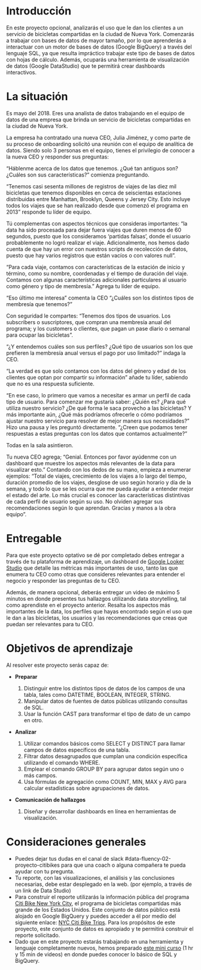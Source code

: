 ﻿# Introducción

En este proyecto opcional, analizarás el uso que le dan los clientes a un servicio de bicicletas compartidas en la ciudad de Nueva York. Comenzarás a trabajar con bases de datos de mayor tamaño, por lo que aprenderás a interactuar con un motor de bases de datos (Google BigQuery) a través del lenguaje SQL, ya que resulta impráctico trabajar este tipo de bases de datos con hojas de cálculo. Además, ocuparás una herramienta de visualización de datos (Google DataStudio) que te permitirá crear dashboards interactivos.

# La situación

Es mayo del 2018. Eres una analista de datos trabajando en el equipo de datos de una empresa que brinda un servicio de bicicletas compartidas en la ciudad de Nueva York.

La empresa ha contratado una nueva CEO, Julia Jiménez, y como parte de su proceso de onboarding solicitó una reunión con el equipo de analítica de datos. Siendo solo 3 personas en el equipo, tienes el privilegio de conocer a la nueva CEO y responder sus preguntas:

“Háblenme acerca de los datos que tenemos. ¿Qué tan antiguos son? ¿Cuáles son sus características?” comienza preguntando.

“Tenemos casi sesenta millones de registros de viajes de las diez mil bicicletas que tenemos disponibles en cerca de seiscientas estaciones distribuidas entre Manhattan, Brooklyn, Queens y Jersey City. Esto incluye todos los viajes que se han realizado desde que comenzó el programa en 2013” responde tu líder de equipo.

Tú complementas con aspectos técnicos que consideras importantes: “la data ha sido procesada para dejar fuera viajes que duren menos de 60 segundos, puesto que los consideramos ‘partidas falsas’, donde el usuario probablemente no logró realizar el viaje. Adicionalmente, nos hemos dado cuenta de que hay un error con nuestros scripts de recolección de datos, puesto que hay varios registros que están vacíos o con valores null”.

“Para cada viaje, contamos con características de la estación de inicio y término, como su nombre, coordenadas y el tiempo de duración del viaje. Contamos con algunas características adicionales particulares al usuario como género y tipo de membresía.” Agrega tu líder de equipo.

“Eso último me interesa” comenta la CEO “¿Cuáles son los distintos tipos de membresía que tenemos?”

Con seguridad le compartes: “Tenemos dos tipos de usuarios. Los subscribers o suscriptores, que compran una membresía anual del programa; y los customers o clientes, que pagan un pase diario o semanal para ocupar las bicicletas”.

“¿Y entendemos cuáles son sus perfiles? ¿Qué tipo de usuarios son los que prefieren la membresía anual versus el pago por uso limitado?” indaga la CEO.

“La verdad es que solo contamos con los datos del género y edad de los clientes que optan por compartir su información” añade tu líder, sabiendo que no es una respuesta suficiente.

“En ese caso, lo primero que vamos a necesitar es armar un perfil de cada tipo de usuario. Para comenzar me gustaría saber: ¿Quién es? ¿Para qué utiliza nuestro servicio? ¿De qué forma le saca provecho a las bicicletas? Y más importante aún, ¿Qué más podríamos ofrecerle o cómo podríamos ajustar nuestro servicio para resolver de mejor manera sus necesidades?” Hizo una pausa y les preguntó directamente. “¿Creen que podamos tener respuestas a estas preguntas con los datos que contamos actualmente?”

Todas en la sala asintieron.

Tu nueva CEO agrega; “Genial. Entonces por favor ayúdenme con un dashboard que muestre los aspectos más relevantes de la data para visualizar esto.” Contando con los dedos de su mano, empieza a enumerar ejemplos: “Total de viajes, crecimiento de los viajes a lo largo del tiempo, duración promedio de los viajes, desglose de uso según horario y día de la semana, y todo lo que se les ocurra que me pueda ayudar a entender mejor el estado del arte. Lo más crucial es conocer las características distintivas de cada perfil de usuario según su uso. No olviden agregar sus recomendaciones según lo que aprendan. Gracias y manos a la obra equipo”.

# Entregable

Para que este proyecto optativo se dé por completado debes entregar a través de tu plataforma de aprendizaje, un dashboard de [Google Looker Studio](https://www.google.com/url?q=https://support.google.com/datastudio/answer/6283323?hl%3Den&sa=D&source=editors&ust=1671544629053894&usg=AOvVaw15zJDyFRvgwoWJvePX6P9A)  que detalle las métricas más importantes de uso, tanto las que enumera tu CEO como otras que consideres relevantes para entender el negocio y responder las preguntas de tu CEO.

Además, de manera opcional, deberás entregar un video de máximo 5 minutos en donde presentes tus hallazgos utilizando data storytelling, tal como aprendiste en el proyecto anterior. Resalta los aspectos más importantes de la data, los perfiles que hayas encontrado según el uso que le dan a las bicicletas, los usuarios y las recomendaciones que creas que puedan ser relevantes para tu CEO.

# Objetivos de aprendizaje

Al resolver este proyecto serás capaz de:

- **Preparar**

    1. Distinguir entre los distintos tipos de datos de los campos de una tabla, tales como DATETIME, BOOLEAN, INTEGER, STRING.
    2. Manipular datos de fuentes de datos públicas utilizando consultas de SQL.
    3. Usar la función CAST para transformar el tipo de dato de un campo en otro.

- **Analizar**

    1. Utilizar comandos básicos como SELECT y DISTINCT para llamar campos de datos específicos de una tabla.
    2. Filtrar datos desagrupados que cumplan una condición específica utilizando el comando WHERE.
    3. Emplear el comando GROUP BY para agrupar datos según uno o más campos.
    4. Usa fórmulas de agregación como COUNT, MIN, MAX y AVG para calcular estadísticas sobre agrupaciones de datos.

- **Comunicación de hallazgos**

    1. Diseñar y desarrollar dashboards en línea en herramientas de visualización.

# Consideraciones generales

- Puedes dejar tus dudas en el canal de slack #data-fluency-02-proyecto-citibikes para que una coach o alguna compañera te pueda ayudar con tu pregunta.
- Tu reporte, con las visualizaciones, el análisis y las conclusiones necesarias, debe estar desplegado en la web. (por ejemplo, a través de un link de Data Studio)
- Para construir el reporte utilizarás la información pública del programa [Citi Bike New York City](https://www.google.com/url?q=https://www.citibikenyc.com/homepage&sa=D&source=editors&ust=1671544629056799&usg=AOvVaw2gNmHmu_ZiMjHPKOQQVUJ9), el programa de bicicletas compartidas más grande de los Estados Unidos. Este conjunto de datos público está alojado en Google BigQuery y puedes acceder a él por medio del siguiente enlace: [NYC Citi Bike Trips](https://www.google.com/url?q=https://console.cloud.google.com/marketplace/product/city-of-new-york/nyc-citi-bike?project%3Ddata-sandbox-319716%26folder%3D%26organizationId%3D&sa=D&source=editors&ust=1671544629057152&usg=AOvVaw2LHUBt6_4yx1dUypynKsps). Para los propósitos de este proyecto, este conjunto de datos es apropiado y te permitirá construir el reporte solicitado.
- Dado que en este proyecto estarás trabajando en una herramienta y lenguaje completamente nuevos, hemos preparado [este mini curso](https://www.google.com/url?q=https://coda.io/d/Videos-BigQuery-Cicloviajes_dmIxCiY2-NQ/Introduccion_su3UO?playModeWorkflowId%3D%23_luO8s&sa=D&source=editors&ust=1671544629058089&usg=AOvVaw2i2TVxT3KKKxq--V6-nIxR) (1 hr y 15 min de videos) en donde puedes conocer lo básico de SQL y BigQuery.
